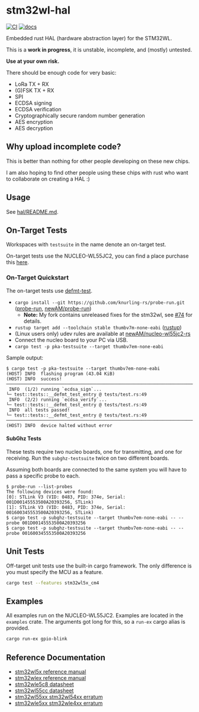 # stm32wl-hal

[![CI](https://github.com/newAM/stm32wl-hal/workflows/CI/badge.svg)](https://github.com/newAM/stm32wl-hal/actions?query=branch%3Amain)
[![docs](https://img.shields.io/badge/docs-gh--pages-blue)](https://newam.github.io/stm32wl-hal/stm32wl_hal/index.html)

Embedded rust HAL (hardware abstraction layer) for the STM32WL.

This is a **work in progress**, it is unstable, incomplete, and (mostly) untested.

**Use at your own risk.**

There should be enough code for very basic:

* LoRa TX + RX
* (G)FSK TX + RX
* SPI
* ECDSA signing
* ECDSA verification
* Cryptographically secure random number generation
* AES encryption
* AES decryption

## Why upload incomplete code?

This is better than nothing for other people developing on these new chips.

I am also hoping to find other people using these chips with rust who want to
collaborate on creating a HAL :)

## Usage

See [hal/README.md](hal/README.md).

## On-Target Tests

Workspaces with `testsuite` in the name denote an on-target test.

On-target tests use the NUCLEO-WL55JC2, you can find a place purchase this
[here](https://www.st.com/en/evaluation-tools/nucleo-wl55jc.html#sample-buy).

### On-Target Quickstart

The on-target tests use [defmt-test].

* `cargo install --git https://github.com/knurling-rs/probe-run.git`
  ([probe-run], [newAM/probe-run])
    * **Note:** My fork contains unreleased fixes for the stm32wl,
      see [#74] for details.
* `rustup target add --toolchain stable thumbv7m-none-eabi` ([rustup])
* (Linux users only) udev rules are available at [newAM/nucleo-wl55jc2-rs]
* Connect the nucleo board to your PC via USB.
* `cargo test -p pka-testsuite --target thumbv7em-none-eabi`

Sample output:
```text
$ cargo test -p pka-testsuite --target thumbv7em-none-eabi
(HOST) INFO  flashing program (43.04 KiB)
(HOST) INFO  success!
────────────────────────────────────────────────────────────────────────────────
 INFO  (1/2) running `ecdsa_sign`...
└─ test::tests::__defmt_test_entry @ tests/test.rs:49
 INFO  (2/2) running `ecdsa_verify`...
└─ test::tests::__defmt_test_entry @ tests/test.rs:49
 INFO  all tests passed!
└─ test::tests::__defmt_test_entry @ tests/test.rs:49
────────────────────────────────────────────────────────────────────────────────
(HOST) INFO  device halted without error
```

#### SubGhz Tests

These tests require two nucleo boards, one for transmitting, and one for
receiving.  Run the `subghz-testsuite` twice on two different boards.

Assuming both boards are connected to the same system you will have to pass a
specific probe to each.

```text
$ probe-run --list-probes
The following devices were found:
[0]: STLink V3 (VID: 0483, PID: 374e, Serial: 001D00145553500A20393256, STLink)
[1]: STLink V3 (VID: 0483, PID: 374e, Serial: 001600345553500A20393256, STLink)
$ cargo test -p subghz-testsuite --target thumbv7em-none-eabi -- --probe 001D00145553500A20393256
$ cargo test -p subghz-testsuite --target thumbv7em-none-eabi -- --probe 001600345553500A20393256
```

## Unit Tests

Off-target unit tests use the built-in cargo framework.
The only difference is you must specify the MCU as a feature.

```bash
cargo test --features stm32wl5x_cm4
```

## Examples

All examples run on the NUCLEO-WL55JC2.
Examples are located in the `examples` crate.
The arguments got long for this, so a `run-ex` cargo alias is provided.

```bash
cargo run-ex gpio-blink
```

## Reference Documentation

* [stm32wl5x reference manual](https://www.st.com/resource/en/reference_manual/rm0453-stm32wl5x-advanced-armbased-32bit-mcus-with-subghz-radio-solution-stmicroelectronics.pdf)
* [stm32wlex reference manual](https://www.st.com/resource/en/reference_manual/rm0461-stm32wlex-advanced-armbased-32bit-mcus-with-subghz-radio-solution-stmicroelectronics.pdf)
* [stm32wle5c8 datasheet](https://www.st.com/resource/en/datasheet/stm32wle5c8.pdf)
* [stm32wl55cc datasheet](https://www.st.com/resource/en/datasheet/stm32wl55cc.pdf)
* [stm32wl55xx stm32wl54xx erratum](https://www.st.com/resource/en/errata_sheet/es0500-stm32wl55xx-stm32wl54xx-device-errata-stmicroelectronics.pdf)
* [stm32wle5xx stm32wle4xx erratum](https://www.st.com/resource/en/errata_sheet/es0506-stm32wle5xx-stm32wle4xx-device-errata-stmicroelectronics.pdf)

[defmt-test]: https://crates.io/crates/defmt-test
[flip-link]: https://github.com/knurling-rs/flip-link
[newAM/nucleo-wl55jc2-rs]: https://github.com/newAM/nucleo-wl55jc2-rs
[newAM/probe-run]: https://github.com/newAM/probe-run
[probe-run]: https://github.com/knurling-rs/probe-run
[rustup]: https://rustup.rs/
[#74]: https://github.com/newAM/stm32wl-hal

